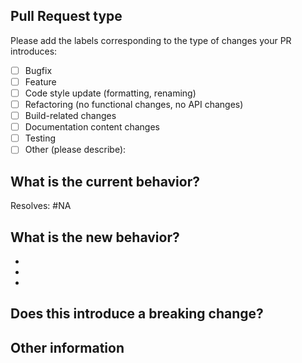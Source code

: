 <!--- Please provide a general summary of your changes in the title above -->

## Pull Request type

<!-- Please try to limit your pull request to one type; submit multiple pull requests if needed. -->

Please add the labels corresponding to the type of changes your PR introduces:

- [ ] Bugfix
- [ ] Feature
- [ ] Code style update (formatting, renaming)
- [ ] Refactoring (no functional changes, no API changes)
- [ ] Build-related changes
- [ ] Documentation content changes
- [ ] Testing
- [ ] Other (please describe):

## What is the current behavior?

<!-- Please describe the current behavior that you are modifying, or link to a relevant issue. -->

Resolves: #NA

## What is the new behavior?

<!-- Please describe the behavior or changes that are being added by this PR. -->

-
-
-

## Does this introduce a breaking change?

<!-- Yes or No -->
<!-- If this does introduce a breaking change, please describe the impact and migration path for existing applications below. -->
<!-- If you modify database schema, ensure you:
     1. Add the 'db-migration label to the PR
     2. Document the schema changes
     3. Provide migration instructions if needed
-->

## Other information

<!-- Any other information that is important to this PR, such as screenshots of how the component looks before and after the change. -->
